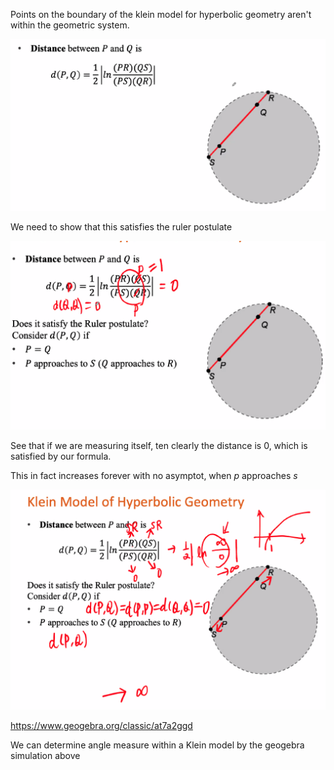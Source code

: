 Points on the boundary of the klein model for hyperbolic geometry aren't within the geometric system.

![](2021-08-03-10-17-31.png)

We need to show that this satisfies the ruler postulate

![](2021-08-03-10-20-40.png)

See that if we are measuring itself, ten clearly the distance is $0$, which is satisfied by our formula.

This in fact increases forever with no asymptot, when $p$ approaches $s$

![](2021-08-03-10-23-47.png)

https://www.geogebra.org/classic/at7a2ggd

We can determine angle measure within a Klein model by the geogebra simulation above